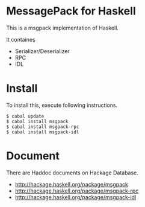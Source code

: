 MessagePack for Haskell
=======================

This is a msgpack implementation of Haskell.

It containes
* Serializer/Deserializer
* RPC
* IDL

# Install

To install this, execute following instructions.

~~~ {.bash}
$ cabal update
$ cabal install msgpack
$ cabal install msgpack-rpc
$ cabal install msgpack-idl
~~~

# Document

There are Haddoc documents on Hackage Database.

* <http://hackage.haskell.org/package/msgpack>
* <http://hackage.haskell.org/package/msgpack-rpc>
* <http://hackage.haskell.org/package/msgpack-idl>
